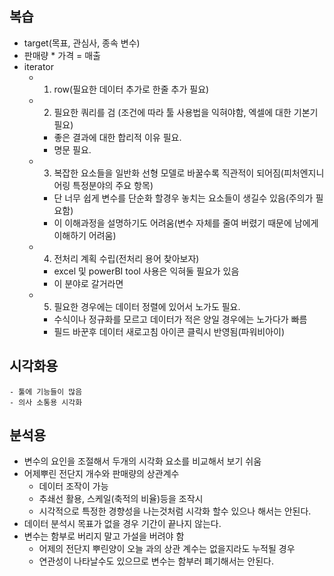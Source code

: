 ## 복습
- target(목표, 관심사, 종속 변수)
- 판매량 * 가격 = 매출
- iterator
    - 1. row(필요한 데이터 추가로 한줄 추가 필요)
    - 2. 필요한 쿼리를 검 (조건에 따라 툴 사용법을 익혀야함, 엑셀에 대한 기본기 필요)
        - 좋은 결과에 대한 합리적 이유 필요.
        - 명문 필요.
    - 3. 복잡한 요소들을 일반화 선형 모델로 바꿀수록 직관적이 되어짐(피처엔지니어링 특정분야의 주요 항목)
        - 단 너무 쉽게 변수를 단순화 할경우 놓치는 요소들이 생길수 있음(주의가 필요함)
        - 이 이해과정을 설명하기도 어려움(변수 자체를 줄여 버렸기 때문에 남에게 이해하기 어려움)
    - 4. 전처리 계획 수립(전처리 용어 찾아보자)
        - excel 및 powerBI tool 사용은 익혀둘 필요가 있음
        - 이 분야로 갈거라면
    - 5. 필요한 경우에는 데이터 정렬에 있어서 노가도 필요.
        - 수식이나 정규화를 모르고 데이터가 적은 양일 경우에는 노가다가 빠름
        - 필드 바꾼후 데이터 새로고침 아이콘 클릭시 반영됨(파워비아이)
## 시각화용
    - 툴에 기능들이 많음
    - 의사 소통용 시각화

## 분석용
- 변수의 요인을 조절해서 두개의 시각화 요소를 비교해서 보기 쉬움
- 어제뿌린 전단지 개수와 판매량의 상관계수
    - 데이터 조작이 가능
    - 추쇄선 활용, 스케일(축적의 비율)등을 조작시
    - 시각적으로 특정한 경향성을 나는것처럼 시각화 할수 있으나 해서는 안된다.
- 데이터 분석시 목표가 없을 경우 기간이 끝나지 않는다.
- 변수는 함부로 버리지 말고 가설을 버려야 함
    - 어제의 전단지 뿌린양이 오늘 과의 상관 계수는 없을지라도 누적될 경우
    - 연관성이 나타날수도 있으므로 변수는 함부러 폐기해서는 안된다.